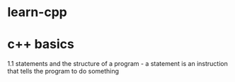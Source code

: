 # learn-cpp



# c++ basics
  1.1 statements and the structure of a program
    - a statement is an instruction that tells the program to do something
